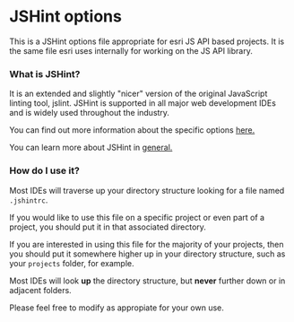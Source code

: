 # JSHint options

This is a JSHint options file appropriate for esri JS API based projects.
It is the same file esri uses internally for working on the JS API library.

### What is JSHint?

It is an extended and slightly "nicer" version of the original JavaScript linting tool, jslint.
JSHint is supported in all major web development IDEs and is widely used throughout the industry.

You can find out more information about the specific options [here.](http://jshint.com/docs/options/)

You can learn more about JSHint in [general.](http://jshint.com/docs/about/)

### How do I use it?

Most IDEs will traverse up your directory structure looking for a file named `.jshintrc`.

If you would like to use this file on a specific project or even part of a project, you should put it in that associated directory.

If you are interested in using this file for the majority of your projects, then you should put it somewhere higher up in your directory structure, such as your `projects` folder, for example.

Most IDEs will look **up** the directory structure, but **never** further down or in adjacent folders.

Please feel free to modify as appropiate for your own use.
